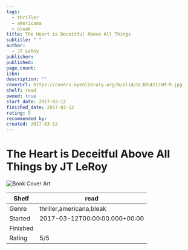 ```yaml
---
tags:
  - thriller
  - americana
  - bleak
title: The Heart is Deceitful Above All Things
subtitle: " "
author:
  - JT LeRoy
publisher: 
published: 
page_count: 
isbn: 
description: ""
coverUrl: https://covers.openlibrary.org/b/olid/OL30542176M-M.jpg
shelf: read
owned: true
start_date: 2017-03-12
finished_date: 2017-03-12
rating: 5
recommended_by: 
created: 2017-03-12
---
```


# The Heart is Deceitful Above All Things by JT LeRoy

![Book Cover Art](https://covers.openlibrary.org/b/olid/OL30542176M-M.jpg)

| Shelf | read |
| --- | --- |
| Genre | thriller,americana,bleak |
| Started | 2017-03-12T00:00:00.000+00:00 |
| Finished |  |
| Rating | 5/5 |

